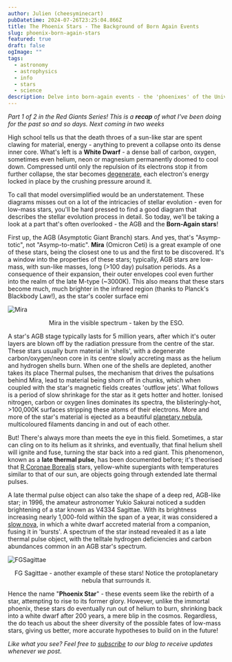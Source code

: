 ```yaml
---
author: Julien (cheesyminecart)
pubDatetime: 2024-07-26T23:25:04.866Z
title: The Phoenix Stars - The Background of Born Again Events
slug: phoenix-born-again-stars
featured: true
draft: false
ogImage: ""
tags:
  - astronomy
  - astrophysics
  - info
  - stars
  - science
description: Delve into born-again events - the 'phoenixes' of the Universe! How do they work? What causes them to rise from the dead husk of a White Dwarf once again? Read the article to learn more.
---
```


_Part 1 of 2 in the Red Giants Series! This is a **recap** of what I've been doing for the past so and so days. Next coming in two weeks_

High school tells us that the death throes of a sun-like star are spent clawing for material, energy - anything to prevent a collapse onto its dense inner core. What's left is a **White Dwarf** - a dense ball of carbon, oxygen, sometimes even helium, neon or magnesium permanently doomed to cool down. Compressed until only the repulsion of its electrons stop it from further collapse, the star becomes [degenerate](https://van.physics.illinois.edu/ask/listing/17621), each electron's energy locked in place by the crushing pressure around it.

To call that model oversimplified would be an understatement. These diagrams misses out on a lot of the intricacies of stellar evolution - even for low-mass stars, you'll be hard pressed to find a good diagram that describes the stellar evolution process in detail. So today, we'll be taking a look at a part that's often overlooked - the AGB and the **Born-Again stars**!

First up, the AGB (Asymptotic Giant Branch) stars. And yes, that's "Asymp-totic", not "Asymp-to-matic". **Mira** (Omicron Ceti) is a great example of one of these stars, being the closest one to us and the first to be discovered. It's a window into the properties of these stars; typically, AGB stars are low-mass, with sun-like masses, long (>100 day) pulsation periods. As a consequence of their expansion, their outer envelopes cool even further into the realm of the late M-type (~3000K). This also means that these stars become much, much brighter in the infrared region (thanks to Planck's Blackbody Law!), as the star's cooler surface emi

![Mira](/blog-images/mira-eso-spacecom.webp)

<figcaption style="text-align:center">Mira in the visible spectrum - taken by the ESO.</figcaption>

A star's AGB stage typically lasts for 5 million years, after which it's outer layers are blown off by the radiation pressure from the centre of the star. These stars usually burn material in 'shells', with a degenerate carbon/oxygen/neon core in its centre slowly accreting mass as the helium and hydrogen shells burn. When one of the shells are depleted, another takes its place Thermal pulses, the mechanism that drives the pulsations behind Mira, lead to material being shorn off in chunks, which when coupled with the star's magnetic fields creates 'outflow jets'. What follows is a period of slow shrinkage for the star as it gets hotter and hotter. Ionised nitrogen, carbon or oxygen lines dominates its spectra, the blisteringly-hot, >100,000K surfaces stripping these atoms of their electrons. More and more of the star's material is ejected as a beautiful [planetary nebula](https://esahubble.org/wordbank/planetary-nebula/#:~:text=A%20planetary%20nebula%20is%20a,nothing%20to%20do%20with%20planets.), multicoloured filaments dancing in and out of each other.

But! There's always more than meets the eye in this field. Sometimes, a star can cling on to its helium as it shrinks, and eventually, that final helium shell will ignite and fuse, turning the star back into a red giant. This phenomenon, known as a **late thermal pulse**, has been documented before; it's theorised that [R Coronae Borealis](https://thespacer-blog.com/posts/r-cor-bor/) stars, yellow-white supergiants with temperatures similar to that of our sun, are objects going through extended late thermal pulses.

A late thermal pulse object can also take the shape of a deep red, AGB-like star; in 1996, the amateur astronomer Yukio Sakurai noticed a sudden brightening of a star known as V4334 Sagittae. With its brightness increasing nearly 1,000-fold within the span of a year, it was considered a [slow nova](https://link.springer.com/chapter/10.1007/978-94-010-1217-1_49), in which a white dwarf accreted material from a companion, fusing it in 'bursts'. A spectrum of the star instead revealed it as a late thermal pulse object, with the telltale hydrogen deficiencies and carbon abundances common in an AGB star's spectrum.

![FGSagittae](/blog-images/fg-sge_royer.jpg)

<figcaption style="text-align:center">FG Sagittae - another example of these stars! Notice the protoplanetary nebula that surrounds it.
</figcaption>

Hence the name "**Phoenix Star**" - these events seem like the rebirth of a star, attempting to rise to its former glory. However, unlike the immortal phoenix, these stars do eventually run out of helium to burn, shrinking back into a white dwarf after 200 years, a mere blip in the cosmos. Regardless, the do teach us about the sheer diversity of the possible fates of low-mass stars, giving us better, more accurate hypotheses to build on in the future!

_Like what you see? Feel free to [subscribe](https://thespacer-blog.com/subscribe/) to our blog to receive updates whenever we post._

